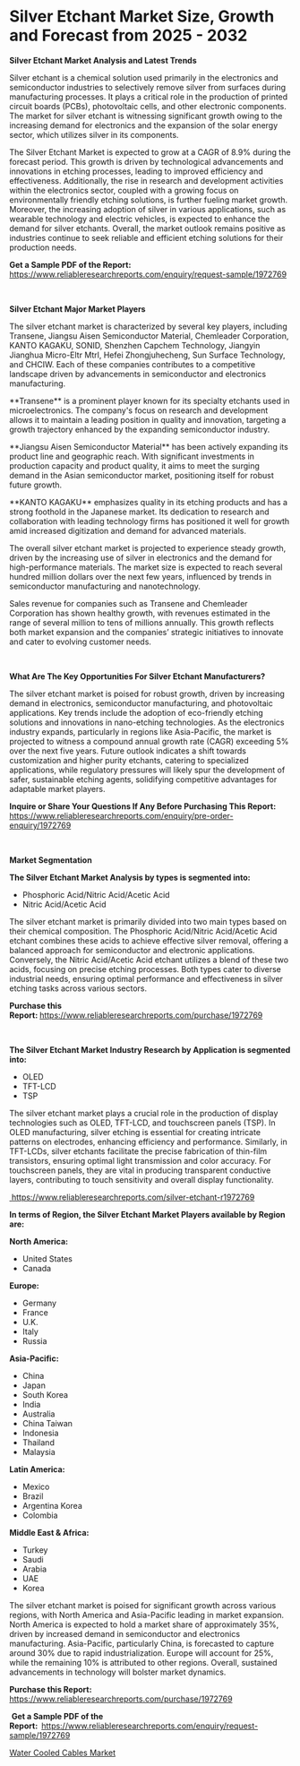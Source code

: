 <p><h1>Silver Etchant Market Size, Growth and Forecast from 2025 - 2032</h1></p><p><strong>Silver Etchant Market Analysis and Latest Trends</strong></p>
<p><p>Silver etchant is a chemical solution used primarily in the electronics and semiconductor industries to selectively remove silver from surfaces during manufacturing processes. It plays a critical role in the production of printed circuit boards (PCBs), photovoltaic cells, and other electronic components. The market for silver etchant is witnessing significant growth owing to the increasing demand for electronics and the expansion of the solar energy sector, which utilizes silver in its components.</p><p>The Silver Etchant Market is expected to grow at a CAGR of 8.9% during the forecast period. This growth is driven by technological advancements and innovations in etching processes, leading to improved efficiency and effectiveness. Additionally, the rise in research and development activities within the electronics sector, coupled with a growing focus on environmentally friendly etching solutions, is further fueling market growth. Moreover, the increasing adoption of silver in various applications, such as wearable technology and electric vehicles, is expected to enhance the demand for silver etchants. Overall, the market outlook remains positive as industries continue to seek reliable and efficient etching solutions for their production needs.</p></p>
<p><strong>Get a Sample PDF of the Report:&nbsp;</strong> <a href="https://www.reliableresearchreports.com/enquiry/request-sample/1972769?utm_campaign=3430&utm_medium=2&utm_source=Github&utm_content=ia&utm_term=01042025&utm_id=silver-etchant">https://www.reliableresearchreports.com/enquiry/request-sample/1972769</a></p>
<p>&nbsp;</p>
<p><strong>Silver Etchant Major Market Players</strong></p>
<p><p>The silver etchant market is characterized by several key players, including Transene, Jiangsu Aisen Semiconductor Material, Chemleader Corporation, KANTO KAGAKU, SONID, Shenzhen Capchem Technology, Jiangyin Jianghua Micro-Eltr Mtrl, Hefei Zhongjuhecheng, Sun Surface Technology, and CHCIW. Each of these companies contributes to a competitive landscape driven by advancements in semiconductor and electronics manufacturing.</p><p>**Transene** is a prominent player known for its specialty etchants used in microelectronics. The company's focus on research and development allows it to maintain a leading position in quality and innovation, targeting a growth trajectory enhanced by the expanding semiconductor industry.</p><p>**Jiangsu Aisen Semiconductor Material** has been actively expanding its product line and geographic reach. With significant investments in production capacity and product quality, it aims to meet the surging demand in the Asian semiconductor market, positioning itself for robust future growth.</p><p>**KANTO KAGAKU** emphasizes quality in its etching products and has a strong foothold in the Japanese market. Its dedication to research and collaboration with leading technology firms has positioned it well for growth amid increased digitization and demand for advanced materials.</p><p>The overall silver etchant market is projected to experience steady growth, driven by the increasing use of silver in electronics and the demand for high-performance materials. The market size is expected to reach several hundred million dollars over the next few years, influenced by trends in semiconductor manufacturing and nanotechnology.</p><p>Sales revenue for companies such as Transene and Chemleader Corporation has shown healthy growth, with revenues estimated in the range of several million to tens of millions annually. This growth reflects both market expansion and the companies’ strategic initiatives to innovate and cater to evolving customer needs.</p></p>
<p>&nbsp;</p>
<p><strong>What Are The Key Opportunities For Silver Etchant Manufacturers?</strong></p>
<p><p>The silver etchant market is poised for robust growth, driven by increasing demand in electronics, semiconductor manufacturing, and photovoltaic applications. Key trends include the adoption of eco-friendly etching solutions and innovations in nano-etching technologies. As the electronics industry expands, particularly in regions like Asia-Pacific, the market is projected to witness a compound annual growth rate (CAGR) exceeding 5% over the next five years. Future outlook indicates a shift towards customization and higher purity etchants, catering to specialized applications, while regulatory pressures will likely spur the development of safer, sustainable etching agents, solidifying competitive advantages for adaptable market players.</p></p>
<p><strong>Inquire or Share Your Questions If Any Before Purchasing This Report:</strong> <a href="https://www.reliableresearchreports.com/enquiry/pre-order-enquiry/1972769?utm_campaign=3430&utm_medium=2&utm_source=Github&utm_content=ia&utm_term=01042025&utm_id=silver-etchant">https://www.reliableresearchreports.com/enquiry/pre-order-enquiry/1972769</a></p>
<p>&nbsp;</p>
<p><strong>Market Segmentation</strong></p>
<p><strong>The Silver Etchant Market Analysis by types is segmented into:</strong></p>
<p><ul><li>Phosphoric Acid/Nitric Acid/Acetic Acid</li><li>Nitric Acid/Acetic Acid</li></ul></p>
<p><p>The silver etchant market is primarily divided into two main types based on their chemical composition. The Phosphoric Acid/Nitric Acid/Acetic Acid etchant combines these acids to achieve effective silver removal, offering a balanced approach for semiconductor and electronic applications. Conversely, the Nitric Acid/Acetic Acid etchant utilizes a blend of these two acids, focusing on precise etching processes. Both types cater to diverse industrial needs, ensuring optimal performance and effectiveness in silver etching tasks across various sectors.</p></p>
<p><strong>Purchase this Report:&nbsp;</strong><a href="https://www.reliableresearchreports.com/purchase/1972769?utm_campaign=3430&utm_medium=2&utm_source=Github&utm_content=ia&utm_term=01042025&utm_id=silver-etchant">https://www.reliableresearchreports.com/purchase/1972769</a></p>
<p>&nbsp;</p>
<p><strong>The Silver Etchant Market Industry Research by Application is segmented into:</strong></p>
<p><ul><li>OLED</li><li>TFT-LCD</li><li>TSP</li></ul></p>
<p><p>The silver etchant market plays a crucial role in the production of display technologies such as OLED, TFT-LCD, and touchscreen panels (TSP). In OLED manufacturing, silver etching is essential for creating intricate patterns on electrodes, enhancing efficiency and performance. Similarly, in TFT-LCDs, silver etchants facilitate the precise fabrication of thin-film transistors, ensuring optimal light transmission and color accuracy. For touchscreen panels, they are vital in producing transparent conductive layers, contributing to touch sensitivity and overall display functionality.</p></p>
<p><a href="https://www.reliableresearchreports.com/silver-etchant-r1972769?utm_campaign=3430&utm_medium=2&utm_source=Github&utm_content=ia&utm_term=01042025&utm_id=silver-etchant">&nbsp;https://www.reliableresearchreports.com/silver-etchant-r1972769</a></p>
<p><strong>In terms of Region, the Silver Etchant Market Players available by Region are:</strong></p>
<p>
    <p> <strong> North America: </strong>
        <ul>
            <li>United States</li>
            <li>Canada</li>
        </ul>
        </p> 
    <p> <strong> Europe: </strong>
        <ul>
            <li>Germany</li>
            <li>France</li>
            <li>U.K.</li>
            <li>Italy</li>
            <li>Russia</li>
        </ul>
        </p> 
    <p> <strong> Asia-Pacific: </strong>
        <ul>
            <li>China</li>
            <li>Japan</li>
            <li>South Korea</li>
            <li>India</li>
            <li>Australia</li>
            <li>China Taiwan</li>
            <li>Indonesia</li>
            <li>Thailand</li>
            <li>Malaysia</li>
        </ul>
        </p> 
    <p> <strong> Latin America: </strong>
        <ul>
            <li>Mexico</li>
            <li>Brazil</li>
            <li>Argentina Korea</li>
            <li>Colombia</li>
        </ul>
        </p> 
    <p> <strong> Middle East & Africa: </strong>
        <ul>
            <li>Turkey</li>
            <li>Saudi</li>
            <li>Arabia</li>
            <li>UAE</li>
            <li>Korea</li>
        </ul>
    </p>
    </p>
<p><p>The silver etchant market is poised for significant growth across various regions, with North America and Asia-Pacific leading in market expansion. North America is expected to hold a market share of approximately 35%, driven by increased demand in semiconductor and electronics manufacturing. Asia-Pacific, particularly China, is forecasted to capture around 30% due to rapid industrialization. Europe will account for 25%, while the remaining 10% is attributed to other regions. Overall, sustained advancements in technology will bolster market dynamics.</p></p>
<p><strong>Purchase this Report: </strong><a href="https://www.reliableresearchreports.com/purchase/1972769?utm_campaign=3430&utm_medium=2&utm_source=Github&utm_content=ia&utm_term=01042025&utm_id=silver-etchant">https://www.reliableresearchreports.com/purchase/1972769</a></p>
<p>&nbsp;<strong>Get a Sample PDF of the Report:&nbsp;&nbsp;</strong><a href="https://www.reliableresearchreports.com/enquiry/request-sample/1972769?utm_campaign=3430&utm_medium=2&utm_source=Github&utm_content=ia&utm_term=01042025&utm_id=silver-etchant">https://www.reliableresearchreports.com/enquiry/request-sample/1972769</a></p>
<p><strong></strong></p>
<p><p><a href="https://github.com/mateyappiazo/Market-Research-Report-List-1/blob/main/water-cooled-cables-market.md?utm_campaign=3430&utm_medium=2&utm_source=Github&utm_content=ia&utm_term=01042025&utm_id=silver-etchant">Water Cooled Cables Market</a></p></p>